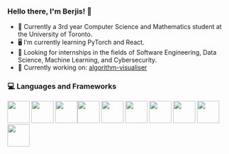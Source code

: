 ### Hello there, I'm Berjis! 👋

* 🎒 Currently a 3rd year Computer Science and Mathematics student at the University of Toronto.
* 🖥 I’m currently learning PyTorch and React.
* 💼 Looking for internships in the fields of Software Engineering, Data Science, Machine Learning, and Cybersecurity.
* 🔭 Currently working on: [algorithm-visualiser](https://github.com/BKPrograms/algorithm-visualiser/)

### 💻 Languages and Frameworks

<img src="https://cdn.worldvectorlogo.com/logos/python-5.svg" width="50" height="50"> <img src="https://cdn.worldvectorlogo.com/logos/numpy-1.svg" width="50" height="50"> <img src="https://cdn.worldvectorlogo.com/logos/java-4.svg" width="50" height="50"><img src="https://cdn.worldvectorlogo.com/logos/c.svg" width="50" height="50"> <img src="https://cdn.worldvectorlogo.com/logos/c-1.svg" width="50" height="50"> <img src="https://cdn.worldvectorlogo.com/logos/postgresql.svg" width="50" height="50"> <img src="https://cdn.worldvectorlogo.com/logos/html-1.svg" width="50" height="50"> <img src="https://cdn.worldvectorlogo.com/logos/css-3.svg" width="50" height="50"> <img src="https://cdn.worldvectorlogo.com/logos/logo-javascript.svg" width="50" height="50"> <img src="https://cdn.worldvectorlogo.com/logos/git-icon.svg" width="50" height="50">


<!--
**BKPrograms/BKPrograms** is a ✨ _special_ ✨ repository because its `README.md` (this file) appears on your GitHub profile.

Here are some ideas to get you started:

- 🔭 I’m currently working on ...
- 🌱 I’m currently learning ...
- 👯 I’m looking to collaborate on ...
- 🤔 I’m looking for help with ...
- 💬 Ask me about ...
- 📫 How to reach me: ...
- 😄 Pronouns: ...
- ⚡ Fun fact: ...
-->
